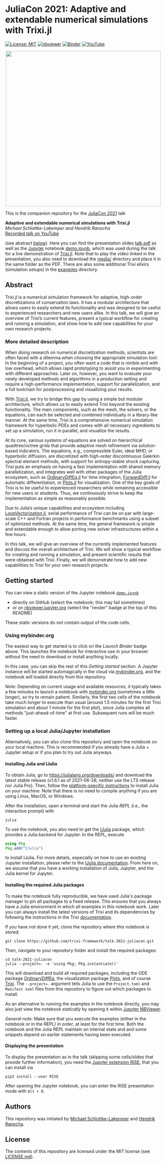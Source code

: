 # JuliaCon 2021: Adaptive and extendable numerical simulations with Trixi.jl

[![License: MIT](https://img.shields.io/badge/License-MIT-success.svg)](https://opensource.org/licenses/MIT)
[![nbviewer](https://raw.githubusercontent.com/jupyter/design/master/logos/Badges/nbviewer_badge.svg)](https://nbviewer.jupyter.org/github/trixi-framework/talk-2021-juliacon/blob/main/demo.ipynb)
[![Binder](https://mybinder.org/badge_logo.svg)](https://mybinder.org/v2/gh/trixi-framework/talk-2021-juliacon/HEAD?filepath=demo.ipynb)
[![YouTube](https://img.shields.io/youtube/views/hoViWRAhCBE?style=social)](https://www.youtube.com/watch?v=hoViWRAhCBE)

<p align="center">
  <a href="https://www.youtube.com/watch?v=hoViWRAhCBE" target="_blank" rel="noopener noreferrer"><img
    src="https://user-images.githubusercontent.com/3637659/124484059-4ca59c00-ddab-11eb-9ebc-bcf152b095bb.png"
    width="500px" /></a>
</p>

This is the companion repository for the [JuliaCon 2021](https://juliacon.org/2021) talk

**Adaptive and extendable numerical simulations with Trixi.jl**<br>
*Michael Schlottke-Lakemper and Hendrik Ranocha*<br>
[Recorded talk on YouTube](https://www.youtube.com/watch?v=hoViWRAhCBE)

(see abstract [below](#abstract)). Here you can find the presentation slides
[talk.pdf](talk.pdf) as well as the [Jupyter](https://jupyter.org) notebook
[demo.ipynb](demo.ipynb), which was used during the talk for a live
demonstration of [Trixi.jl](https://github.com/trixi-framework/Trixi.jl).
Note that to play the video linked in the presentation, you also need to
download the [media/](media/) directory and place it in the same folder as the
PDF. There are also some additional Trixi elixirs (simulation setups) in the
[examples](examples/) directory.


## Abstract

Trixi.jl is a numerical simulation framework for adaptive, high-order
discretizations of conservation laws. It has a modular architecture that allows
users to easily extend its functionality and was designed to be useful to
experienced researchers and new users alike. In this talk, we will give an
overview of Trixi’s current features, present a typical workflow for creating
and running a simulation, and show how to add new capabilities for your own
research projects.

### More detailed description

When doing research on numerical discretization methods, scientists are often
faced with a dilemma when choosing the appropriate simulation tool: In the
beginning of a project, you often want a code that is nimble and with low
overhead, which allows rapid prototyping to assist you in experimenting with
different approaches. Later on, however, you want to evaluate your newly
developed methods and algorithms in a production setting and require a
high-performance implementation, support for parallelization, and a full
toolchain for postprocessing and visualizing your results.

With [Trixi.jl](https://github.com/trixi-framework/Trixi.jl), we try to bridge
this gap by using a simple but modular architecture, which allows us to easily
extend Trixi beyond the existing functionality. The main components, such as
the mesh, the solvers, or the equations, can each be selected and combined
individually in a library-like manner. At the same time, Trixi is a
comprehensive numerical simulation framework for hyperbolic PDEs and comes with
all necessary ingredients to set up a simulation, run it in parallel, and
visualize the results.

At its core, various systems of equations are solved on hierarchical
quadtree/octree grids that provide adaptive mesh refinement via solution-based
indicators. The equations, e.g., compressible Euler, ideal MHD, or hyperbolic
diffusion, are discretized with high-order discontinuous Galerkin spectral
element methods, with support for entropy-stable shock capturing. Trixi puts an
emphasis on having a fast implementation with shared memory parallelization,
and integrates well with other packages of the Julia ecosystem, such as
[OrdinaryDiffEq.jl](https://github.com/SciML/OrdinaryDiffEq.jl) for time
integration, [ForwardDiff.jl](https://github.com/JuliaDiff/ForwardDiff.jl) for
automatic differentiation, or [Plots.jl](https://github.com/JuliaPlots/Plots.jl)
for visualization. One of the key goals of Trixi is to be useful to experienced
researchers while remaining accessible for new users or students. Thus, we
continuously strive to keep the implementation as simple as reasonably possible.

Due to Julia’s unique capabilities and ecosystem including
[LoopVectorization.jl](https://github.com/JuliaSIMD/LoopVectorization.jl),
serial performance of Trixi can be on par with large-scale C++ and Fortran
projects in performance benchmarks using a subset of optimized methods. At the
same time, the general framework is simple and extendable enough to allow
porting new solver infrastructures within a few hours.

In this talk, we will give an overview of the currently implemented features
and discuss the overall architecture of Trixi. We will show a typical workflow
for creating and running a simulation, and present scientific results that were
obtained with Trixi. Finally, we will demonstrate how to add new capabilities to
Trixi for your own research projects.


## Getting started

You can view a static version of the Jupyter notebook [`demo.ipynb`](demo.ipynb)

- directly on GitHub (select the notebook; this may fail sometimes)
- or on [nbviewer.jupyter.org](https://nbviewer.jupyter.org/)
  (select the "render" badge at the top of this README)

These static versions do not contain output of the code cells.

### Using mybinder.org
The easiest way to get started is to click on the *Launch Binder* badge above.
This launches the notebook for interactive use in your browser without the need
to download or install anything locally.

In this case, you can skip the rest of this *Getting started* section. A
Jupyter instance will be started automagically in the cloud via
[mybinder.org](https://mybinder.org), and the notebook will loaded directly from
this repository.

*Note:*  Depending on current usage and available resources, it typically takes
a few minutes to launch a notebook with [mybinder.org](https://mybinder.org)
(sometimes a little longer), so try to remain patient. Similarly, the first two
cells of the notebook take much longer to execute than usual (around 1.5 minutes
for the first Trixi simulation and about 1 minute for the first plot), since
Julia compiles all methods "just-ahead-of-time" at first use. Subsequent runs
will be much faster.

### Setting up a local Julia/Jupyter installation
Alternatively, you can also clone this repository and open the notebook on your
local machine. This is recommended if you already have a Julia + Jupyter setup
or if you plan to try out Julia anyways.

#### Installing Julia and IJulia
To obtain Julia, go to https://julialang.org/downloads/ and download the latest
stable release (v1.6.1 as of 2021-06-28; neither use the LTS release nor
Julia Pro). Then, follow the
[platform-specific instructions](https://julialang.org/downloads/platform/)
to install Julia on your machine. Note that there is no need to compile anything
if you are using Linux, MacOS, or Windows.

After the installation, open a terminal and start the Julia *REPL*
(i.e., the interactive prompt) with
```shell
julia
```
To use the notebook, you also need to get the
[IJulia](https://github.com/JuliaLang/IJulia.jl) package, which provides a Julia
backend for Jupyter. In the REPL, execute
```julia
using Pkg
Pkg.add("IJulia")
```
to install IJulia. For more details, especially on how to use an existing Jupyter
installation, please refer to the
[IJulia documentation](https://julialang.github.io/IJulia.jl/stable/).
From here on, we assume that you have a working installation of Julia, Jupyter,
and the Julia kernel for Jupyter.

#### Installing the required Julia packages
To make the notebook fully reproducible, we have used Julia's package manager
to pin all packages to a fixed release. This ensures that you always have a
Julia environment in which all examples in this notebook work. Later you can
always install the latest versions of Trixi and its dependencies by following
the instructions in the Trixi
[documentation](https://trixi-framework.github.io/Trixi.jl/stable/).

If you have not done it yet, clone the repository where this notebook is stored:
```shell
git clone https://github.com/trixi-framework/talk-2021-juliacon.git
```
Then, navigate to your repository folder and install the required packages:
```shell
cd talk-2021-juliacon
julia --project=. -e 'using Pkg; Pkg.instantiate()'
```
This will download and build all required packages, including the ODE package
[OrdinaryDiffEq](https://github.com/SciML/OrdinaryDiffEq.jl), the visualization
package [Plots](https://github.com/JuliaPlots/Plots.jl), and of course
[Trixi](https://github.com/trixi-framework/Trixi.jl).
The `--project=.` argument tells Julia to use the `Project.toml`
and `Manifest.toml` files from this repository to figure out which packages to install.

As an alternative to running the examples in the notebook directly, you may
also just view the notebook *statically* by opening it within
[Jupyter NBViewer](https://nbviewer.jupyter.org/github/trixi-framework/talk-2021-Introduction_to_Julia_and_Trixi/blob/main/Talk.ipynb?flush_cache=true).

*General note:* Make sure that you execute the examples (either in the notebook
or in the REPL) *in order*, at least for the first time. Both the notebook and
the Julia REPL maintain an internal state and and some snippets depend on
earlier statements having been executed.

#### Displaying the presentation

To display the presentation as in the talk (skipping some cells/slides that
provide further information), you need the
[Jupyter extension RISE](https://rise.readthedocs.io/en/stable),
that you can install via
```shell
pip3 install --user RISE
```
After opening the Jupyter notebook, you can enter the RISE presentation mode
with `Alt + R`.


## Authors
This repository was initiated by
[Michael Schlottke-Lakemper](https://www.mi.uni-koeln.de/NumSim/schlottke-lakemper)
and [Hendrik Ranocha](https://ranocha.de).


## License
The contents of this repository are licensed under the MIT license
(see [LICENSE.md](LICENSE.md)).
